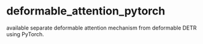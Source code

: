 # deformable_attention_pytorch
available separate deformable attention mechanism from deformable DETR using PyTorch.
